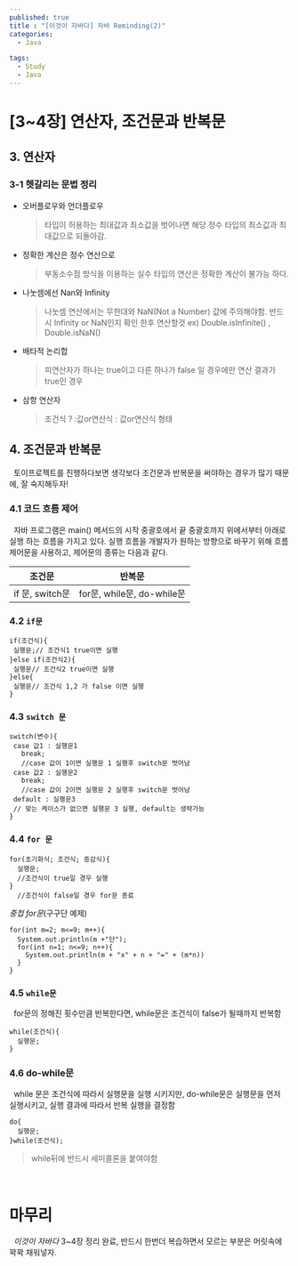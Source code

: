```yaml
---
published: true
title : "[이것이 자바다] 자바 Reminding(2)"
categories:
  - Java

tags:
  - Study
  - Java
---
```


#  [3~4장] 연산자, 조건문과 반복문

## 3. 연산자
### 3-1 헷갈리는 문법 정리
- 오버플로우와 언더플로우
  >타입이 허용하는 최대값과 최소값을 벗어나면 해당 정수 타입의 최소값과 최대값으로 되돌아감.
- 정확한 계산은 정수 연산으로
  > 부동소수점 방식을 이용하는 실수 타입의 연산은 정확한 계산이 불가능 하다.
- 나눗셈에선 Nan와 Infinity
  > 나눗셈 연산에서는 무한대와 NaN(Not a Number) 값에 주의해야함. 반드시 Infinity or NaN인지 확인 한후 연산할것 ex) Double.isInfinite() , Double.isNaN()
- 배타적 논리합
  > 피연산자가 하나는 true이고 다른 하나가 false 일 경우에만 연산 결과가 true인 경우
- 삼항 연산자
  > 조건식 ? :값or연산식 : 값or연산식 형태



## 4. 조건문과 반복문
 &nbsp; 토이프로젝트를 진행하다보면 생각보다 조건문과 반복문을 써야하는 경우가 많기 때문에, 잘 숙지해두자!

### 4.1 코드 흐름 제어
 &nbsp; 자바 프로그램은 main() 메서드의 시작 중괄호에서 끝 중괄호까지 위에서부터 아래로 실행 하는 흐름을 가지고 있다. 실행 흐름을 개발자가 원하는 방향으로 바꾸기 위해 흐름 제어문을 사용하고, 제어문의 종류는 다음과 같다.

 |조건문|반복문|
 |---|---|
 |if 문, switch문|for문, while문, do-while문|

 ### 4.2 `if문`

 ```
if(조건식){
  실행문;// 조건식1 true이면 실행
}else if(조건식2){
  실행문// 조건식2 true이면 실행
}else{
  실행문// 조건식 1,2 가 false 이면 실행
}
 ```

 ### 4.3 `switch 문`
 
 ```
switch(변수){
  case 값1 : 실행문1
    break; 
    //case 값이 1이면 실행문 1 실행후 switch문 벗어남
  case 값2 : 실행문2
    break;
    //case 값이 2이면 실행문 2 실행후 switch문 벗어남
  default : 실행문3
  // 맞는 케이스가 없으면 실행문 3 실행, default는 생략가능
}
 ```
### 4.4 `for 문`
```
for(초기화식; 조건식; 증감식){
  실행문;
  //조건식이 true일 경우 실행
}
  //조건식이 false일 경우 for문 종료
```
*중첩 for문*(구구단 예제)
```
for(int m=2; m<=9; m++){
  System.out.println(m +"단");
  for(int n=1; n<=9; n++){
    System.out.println(m + "x" + n + "=" + (m*n))
  }
}
```

### 4.5 `while문`
&nbsp; for문의 정해진 횟수만큼 반복한다면, while문은 조건식이 false가 될때까지 반복함

```
while(조건식){
  실행문;  
}
```

### 4.6 do-while문
&nbsp; while 문은 조건식에 따라서 실행문을 실행 시키지만, do-while문은 실행문을 먼저 실행시키고, 실행 결과에 따라서 반복 실행을 결정함
```
do{
  실행문;
}while(조건식);
```
> while뒤에 반드시 세미콜론을 붙여야함

<br>

# 마무리
&nbsp; *이것이 자바다* 3~4장 정리 완료, 반드시 한번더 복습하면서 모르는 부분은 머릿속에 꽉꽉 채워넣자.







